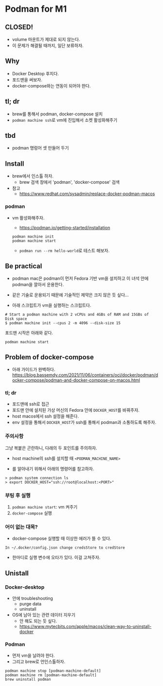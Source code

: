 # Podman for M1 

## CLOSED! 

- volume 마운트가 제대로 되지 않는다. 
- 이 문제가 해결될 때까지, 일단 보류하자. 

## Why 

- Docker Desktop 후지다. 
- 포드맨을 써보자. 
- docker-compose와는 연동이 되어야 한다. 

## tl; dr 

- brew를 통해서 podman, docker-compose 설치 
- `podman machine ssh`로 vm에 진입해서 소켓 활성화해주기 

## tbd 

- podman 명렁어 셋 만들어 두기 

## Install

- brew에서 인스톨 하자. 
    + brew 검색 창에서 'podman', 'docker-compose' 검색 
- 참고 
    + https://www.redhat.com/sysadmin/replace-docker-podman-macos

### podman 

- vm 활성화해주자. 
    + https://podman.io/getting-started/installation
    
    ```shell
    podman machine init
    podman machine start
    ```

    + `podman run --rm hello-world`로 테스트 해보자. 

## Be practical 

- podman mac은 podman이 먼저 Fedora 기반 vm을 설치하고 이 녀석 안에 podman을 깔아서 운용한다. 
- 같은 기술로 운용되기 때문에 기술적인 제약은 크지 않은 듯 싶다... 

- 아래 스크립트가 vm을 실행하는 스크립트다. 

```shell
# Start a podman machine with 2 vCPUs and 4GBs of RAM and 15GBs of Disk space
$ podman machine init --cpus 2 -m 4096 --disk-size 15
```

포드맨 시작은 아래와 같다. 

```
podman machine start 
```

## Problem of docker-compose

- 아래 가이드가 완벽하다. 
https://blog.bassemdy.com/2021/11/06/containers/oci/docker/podman/docker-compose/podman-and-docker-compose-on-macos.html

### tl; dr 

- 포드맨에 ssh로 접근 
- 포드맨 안에 설치된 가상 머신의 Fedora 안에 `DOCKER_HOST`를 바꿔주자. 
- host macos에서 ssh 설정을 해준다. 
- env 설정을 통해서 `DOCKER_HOST`가 ssh를 통해서 podman과 소통하도록 해주자.  

### 주의사항 

그냥 복붙은 곤란하니, 다래의 두 포인트를 주의하자. 

- host machine의 ssh를 설치할 때 `<PODMAN_MACHINE_NAME>`

- <PORT>를 알아내기 위해서 아래의 명령어를 참고하자. 

```
> podman system connection ls 
> export DOCKER_HOST="ssh://root@localhost:<PORT>"
```

### 부팅 후 실행 

1. `podman machine start`: vm 켜주기 
2. `docker-compose` 실행 

### 어이 없는 대목?

- docker-compose 실행할 때 이상한 에러가 뜰 수 있다. 

```
In ~/.docker/config.json change credsStore to credStore
```

- 한마디로 실행 변수에 오타가 있다. 이걸 고쳐주자. 


## Unistall 

### Docker-desktop 

-  안에 troubleshooting
    + purge data 
    + uninstall 
- OS에 남아 있는 관련 데이터 지우기 
    + 안 해도 되는 듯 싶다. 
    + https://www.mytecbits.com/apple/macos/clean-way-to-uninstall-docker

### Podman 

- 먼저 vm을 날려야 한다. 
- 그리고 brew로 언인스톨하자. 

```
podman machine stop [podman-machine-default]
podman machine rm [podman-machine-default]
brew uninstall podman
```
